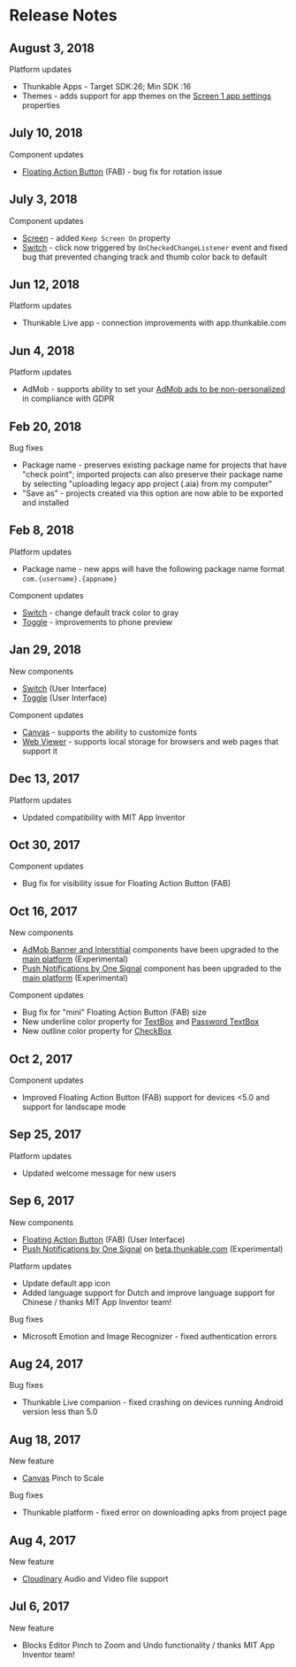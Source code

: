 # Release Notes

## August 3, 2018

Platform updates

* Thunkable Apps - Target SDK:26; Min SDK :16
* Themes - adds support for app themes on the [Screen 1 app settings](https://docs.thunkable.com/~/edit/drafts/-LGX_2UWMnCI1e1JCUnP/thunkable-classic-android/create/components/screen#app-settings-screen1-only) properties

## July 10, 2018

Component updates

* [Floating Action Button](create/components/user-interface/floating-action-button.md) \(FAB\) - bug fix for rotation issue

## July 3, 2018

Component updates

* [Screen](create/components/screen.md) - added `Keep Screen On` property
* [Switch](create/components/user-interface/switch-+-toggle.md) - click now triggered by `OnCheckedChangeListener` event and fixed bug that prevented changing track and thumb color back to default

## Jun 12, 2018

Platform updates

* Thunkable Live app - connection improvements with app.thunkable.com

## Jun 4, 2018

Platform updates

* AdMob - supports ability to set your [AdMob ads to be non-personalized](create/components/monetization/admob.md#gdpr-and-non-personalized-ads) in compliance with GDPR

## Feb 20, 2018

Bug fixes

* Package name - preserves existing package name for projects that have "check point"; imported projects can also preserve their package name by selecting "uploading legacy app project \(.aia\) from my computer"
* "Save as" - projects created via this option are now able to be exported and installed

## Feb 8, 2018

Platform updates

* Package name - new apps will have the following package name format `com.{username}.{appname}`

Component updates

* [Switch](create/components/user-interface/switch-+-toggle.md) - change default track color to gray
* [Toggle](https://github.com/thunkable/thunkable-docs/tree/4a752596e288fca776105e94dc5e863bb9a3e25a/android/components/user-interface/toggle.md) - improvements to phone preview

## Jan 29, 2018

New components

* [Switch](create/components/user-interface/switch-+-toggle.md) \(User Interface\)
* [Toggle](https://github.com/thunkable/thunkable-docs/tree/4a752596e288fca776105e94dc5e863bb9a3e25a/android/components/user-interface/toggle.md) \(User Interface\)

Component updates

* [Canvas](create/components/gaming/canvas.md) - supports the ability to customize fonts
* [Web Viewer](create/components/web-viewer.md) - supports local storage for browsers and web pages that support it

## Dec 13, 2017

Platform updates

* Updated compatibility with MIT App Inventor

## Oct 30, 2017

Component updates

* Bug fix for visibility issue for Floating Action Button \(FAB\)

## Oct 16, 2017

New components

* [AdMob Banner and Interstitial](create/components/monetization/admob.md) components have been upgraded to the [main platform](http://app.thunkable.com/login/) \(Experimental\)
* [Push Notifications by One Signal](create/components/push-notifications.md) component has been upgraded to the [main platform](http://app.thunkable.com/login/) \(Experimental\)

Component updates

* Bug fix for "mini" Floating Action Button \(FAB\) size
* New underline color property for [TextBox](create/components/user-interface/textbox-+-password-+-email-picker.md) and [Password TextBox](create/components/user-interface/textbox-+-password-+-email-picker.md)
* New outline color property for [CheckBox](create/components/user-interface/listpicker-+-listview-+-spinner-+-checkbox.md)

## Oct 2, 2017

Component updates

* Improved Floating Action Button \(FAB\) support for devices &lt;5.0 and support for landscape mode

## Sep 25, 2017

Platform updates

* Updated welcome message for new users

## Sep 6, 2017

New components

* [Floating Action Button](create/components/user-interface/floating-action-button.md) \(FAB\) \(User Interface\)
* [Push Notifications by One Signal](create/components/push-notifications.md) on [beta.thunkable.com](https://beta.thunkable.com) \(Experimental\)

Platform updates

* Update default app icon
* Added language support for Dutch and improve language support for Chinese / thanks MIT App Inventor team!

Bug fixes

* Microsoft Emotion and Image Recognizer - fixed authentication errors

## Aug 24, 2017

Bug fixes

* Thunkable Live companion - fixed crashing on devices running Android version less than 5.0

## Aug 18, 2017

New feature

* [Canvas](create/components/gaming/canvas.md) Pinch to Scale

Bug fixes

* Thunkable platform - fixed error on downloading apks from project page

## Aug 4, 2017

New feature

* [Cloudinary](create/components/storage/cloudinary-db.md) Audio and Video file support

## Jul 6, 2017

New feature

* Blocks Editor Pinch to Zoom and Undo functionality / thanks MIT App Inventor team!

